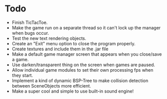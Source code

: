 # Todo

- Finish TicTacToe.
- Make the game run on a separate thread so it can't lock up the manager when bugs occur.
- Test the new text rendering objects.
- Create an "Exit" menu option to close the program properly.
- Create textures and include them in the .jar file
- Make a default game manager screen that appears when you close/save a game.
- Use darken/transparent thing on the screen when games are paused.
- Allow individual game modules to set their own processing fps when they start.
- Implement a kind of dynamic BSP-Tree to make collision detection between SceneObjects more efficient.
- Make a super cool and simple to use built-in sound engine!
